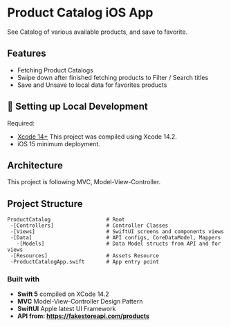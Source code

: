 # Product Catalog iOS App

See Catalog of various available products, and save to favorite.

## Features
- Fetching Product Catalogs
- Swipe down after finished fetching products to Filter / Search titles
- Save and Unsave to local data for favorites products 


## 🔧 Setting up Local Development

Required:

- [Xcode 14+](https://developer.apple.com/download) This project was compiled using Xcode 14.2.
- iOS 15 minimum deployment.

## Architecture
This project is following MVC, Model-View-Controller.


## Project Structure

```
ProductCatalog                  # Root
 -[Controllers]                 # Controller Classes
 -[Views]                       # SwiftUI screens and components views 
 -[Data]                        # API configs, CoreDataModel, Mappers
   -[Models]                    # Data Model structs from API and for views
 -[Resources]                   # Assets Resource
 -ProductCatalogApp.swift       # App entry point
```

### Built with
- **Swift 5** compiled on XCode 14.2
- **MVC** Model-View-Controller Design Pattern
- **SwiftUI** Apple latest UI Framework
- **API from: https://fakestoreapi.com/products**
